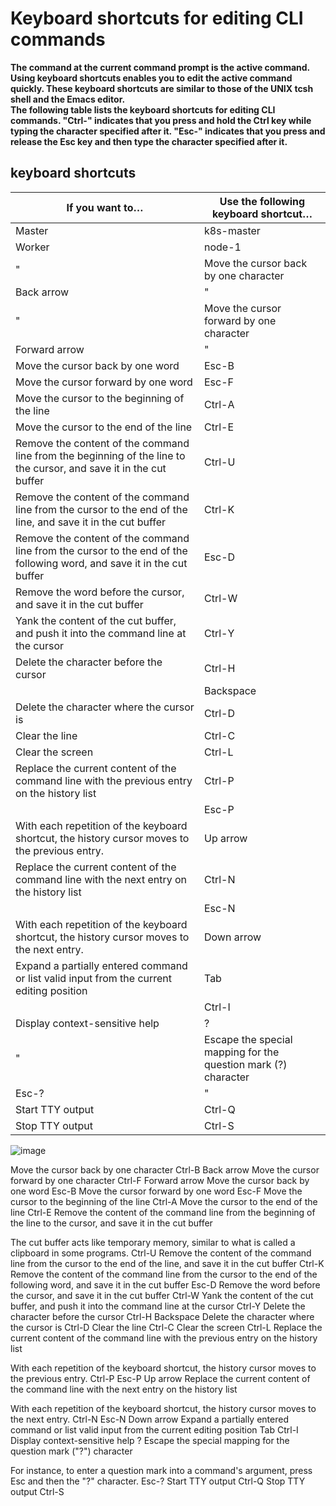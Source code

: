 #   Keyboard shortcuts for editing CLI commands

**The command at the current command prompt is the active command. Using keyboard shortcuts enables you to edit the active command quickly. These keyboard shortcuts are similar to those of the UNIX tcsh shell and the Emacs editor.
<br/>
The following table lists the keyboard shortcuts for editing CLI commands. "Ctrl-" indicates that you press and hold the Ctrl key while typing the character specified after it. "Esc-" indicates that you press and release the Esc key and then type the character specified after it.**

## keyboard shortcuts

|If you want to… |Use the following keyboard shortcut…|
|----|----|
|Master|k8s-master|
|Worker|node-1|
"|Move the cursor back by one character|Ctrl-B
Back arrow|"
"|Move the cursor forward by one character|Ctrl-F
Forward arrow|"
|Move the cursor back by one word|Esc-B|
|Move the cursor forward by one word|Esc-F|
|Move the cursor to the beginning of the line|Ctrl-A|
|Move the cursor to the end of the line|Ctrl-E|
|Remove the content of the command line from the beginning of the line to the cursor, and save it in the cut buffer|Ctrl-U|
|Remove the content of the command line from the cursor to the end of the line, and save it in the cut buffer|Ctrl-K|
|Remove the content of the command line from the cursor to the end of the following word, and save it in the cut buffer|Esc-D|
|Remove the word before the cursor, and save it in the cut buffer|Ctrl-W|
|Yank the content of the cut buffer, and push it into the command line at the cursor|Ctrl-Y|
|Delete the character before the cursor|Ctrl-H|
||Backspace|
|Delete the character where the cursor is|Ctrl-D|
|Clear the line|Ctrl-C|
|Clear the screen|Ctrl-L|
|Replace the current content of the command line with the previous entry on the history list|Ctrl-P|
||Esc-P|
|With each repetition of the keyboard shortcut, the history cursor moves to the previous entry.|Up arrow|
|Replace the current content of the command line with the next entry on the history list|Ctrl-N|
||Esc-N|
|With each repetition of the keyboard shortcut, the history cursor moves to the next entry.|Down arrow|
|Expand a partially entered command or list valid input from the current editing position|Tab|
||Ctrl-I|
|Display context-sensitive help|?|
"|Escape the special mapping for the question mark (?) character
|Esc-?|"
|Start TTY output|Ctrl-Q|
|Stop TTY output|Ctrl-S|
![image](https://user-images.githubusercontent.com/59084432/117461635-6a9d7e80-af6b-11eb-8337-824559d997c3.png)
















	

Move the cursor back by one character 	Ctrl-B
Back arrow
Move the cursor forward by one character 	Ctrl-F
Forward arrow
Move the cursor back by one word 	Esc-B
Move the cursor forward by one word 	Esc-F
Move the cursor to the beginning of the line 	Ctrl-A
Move the cursor to the end of the line 	Ctrl-E
Remove the content of the command line from the beginning of the line to the cursor, and save it in the cut buffer

The cut buffer acts like temporary memory, similar to what is called a clipboard in some programs.
	Ctrl-U
Remove the content of the command line from the cursor to the end of the line, and save it in the cut buffer 	Ctrl-K
Remove the content of the command line from the cursor to the end of the following word, and save it in the cut buffer 	Esc-D
Remove the word before the cursor, and save it in the cut buffer 	Ctrl-W
Yank the content of the cut buffer, and push it into the command line at the cursor 	Ctrl-Y
Delete the character before the cursor 	Ctrl-H
Backspace
Delete the character where the cursor is 	Ctrl-D
Clear the line 	Ctrl-C
Clear the screen 	Ctrl-L
Replace the current content of the command line with the previous entry on the history list

With each repetition of the keyboard shortcut, the history cursor moves to the previous entry.
	Ctrl-P
Esc-P
Up arrow
Replace the current content of the command line with the next entry on the history list

With each repetition of the keyboard shortcut, the history cursor moves to the next entry.
	Ctrl-N
Esc-N
Down arrow
Expand a partially entered command or list valid input from the current editing position 	Tab
Ctrl-I
Display context-sensitive help 	?
Escape the special mapping for the question mark ("?") character

For instance, to enter a question mark into a command's argument, press Esc and then the "?" character.
	Esc-?
Start TTY output 	Ctrl-Q
Stop TTY output 	Ctrl-S 
